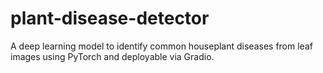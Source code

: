 # plant-disease-detector
A deep learning model to identify common houseplant diseases from leaf images using PyTorch and deployable via Gradio.
